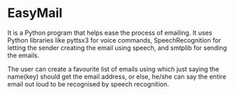 # EasyMail
It is a Python program that helps ease the process of emailing. It uses Python libraries like pyttsx3 for voice commands, SpeechRecognition for letting the sender
creating the email using speech, and smtplib for sending the emails.

The user can create a favourite list of emails using which just saying the name(key) should get the email address, or else, he/she can say the entire email out loud 
to be recognised by speech recognition.
